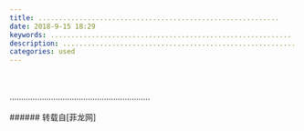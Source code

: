 ```yaml
---
title: ...........................................................
date: 2018-9-15 18:29
keywords: ...........................................................
description: .............................................................
categories: used
---
```

<td class="t_f" id="postmessage_1799895">

<br/>
<br/>
.............................................................<br/>
<br/>
</td>
###### 转载自[菲龙网]